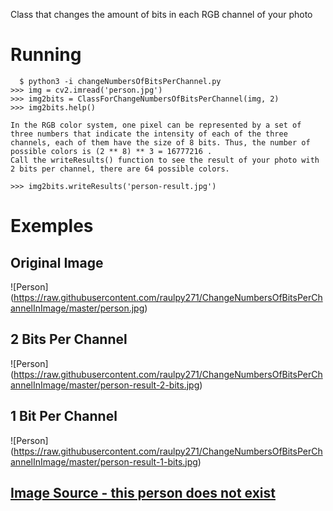 Class that changes the amount of bits in each RGB channel of your photo

# Running

```
  $ python3 -i changeNumbersOfBitsPerChannel.py
>>> img = cv2.imread('person.jpg')
>>> img2bits = ClassForChangeNumbersOfBitsPerChannel(img, 2)
>>> img2bits.help()

In the RGB color system, one pixel can be represented by a set of three numbers that indicate the intensity of each of the three channels, each of them have the size of 8 bits. Thus, the number of possible colors is (2 ** 8) ** 3 = 16777216 .
Call the writeResults() function to see the result of your photo with 2 bits per channel, there are 64 possible colors.

>>> img2bits.writeResults('person-result.jpg')
```

# Exemples

## Original Image

![Person] 
(https://raw.githubusercontent.com/raulpy271/ChangeNumbersOfBitsPerChannelInImage/master/person.jpg)

## 2 Bits Per Channel

![Person] 
(https://raw.githubusercontent.com/raulpy271/ChangeNumbersOfBitsPerChannelInImage/master/person-result-2-bits.jpg)

## 1 Bit Per Channel

![Person] 
(https://raw.githubusercontent.com/raulpy271/ChangeNumbersOfBitsPerChannelInImage/master/person-result-1-bits.jpg)

## [Image Source - this person does not exist](https://thispersondoesnotexist.com/)
